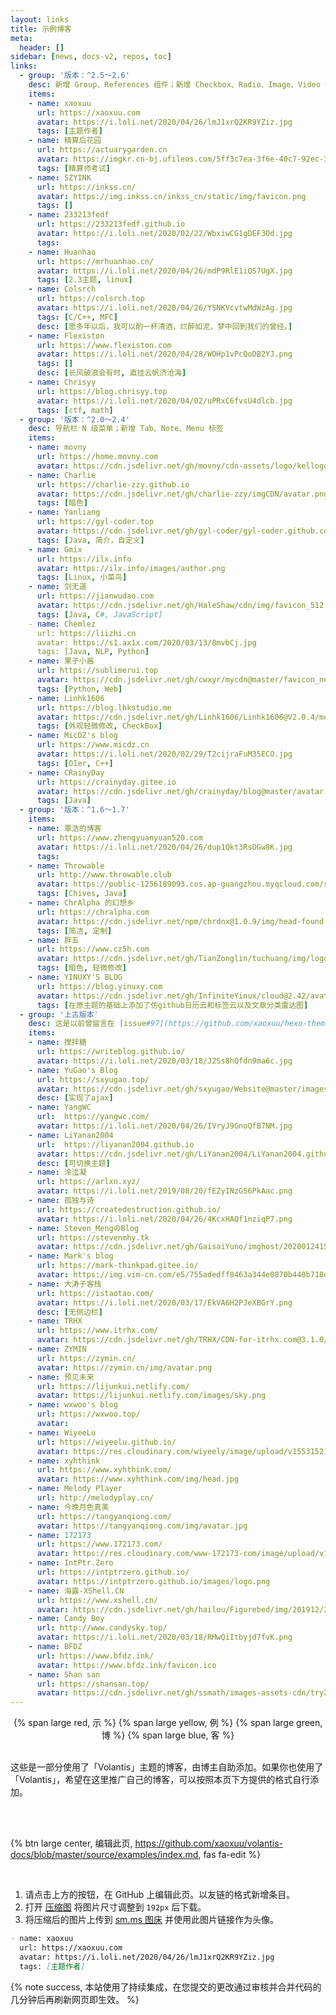 ```yaml
---
layout: links
title: 示例博客
meta:
  header: []
sidebar: [news, docs-v2, repos, toc]
links:
  - group: '版本：^2.5～2.6'
    desc: 新增 Group、References 组件；新增 Checkbox、Radio、Image、Video 等标签
    items:
    - name: xaoxuu
      url: https://xaoxuu.com
      avatar: https://i.loli.net/2020/04/26/lmJ1xrQ2KR9YZiz.jpg
      tags: [主题作者]
    - name: 精算后花园
      url: https://actuarygarden.cn
      avatar: https://imgkr.cn-bj.ufileos.com/5ff3c7ea-3f6e-40c7-92ec-3b926c35afd7.png
      tags: [精算师考试]
    - name: SZYINK
      url: https://inkss.cn/
      avatar: https://img.inkss.cn/inkss_cn/static/img/favicon.png
      tags: []
    - name: 233213fedf
      url: https://233213fedf.github.io
      avatar: https://i.loli.net/2020/02/22/WbxiwCG1gDEF3Od.jpg
      tags:
    - name: Huanhao
      url: https://mrhuanhao.cn/
      avatar: https://i.loli.net/2020/04/26/mdP9RlE1iQS7UgX.jpg
      tags: [2.3主题, linux]
    - name: Colsrch
      url: https://colsrch.top
      avatar: https://i.loli.net/2020/04/26/YSNKVcvtwMdWzAg.jpg
      tags: [C/C++, MFC]
      desc: [愿多年以后，我可以酌一杯清酒，烂醉如泥，梦中回到我们的曾经。]
    - name: Flexiston
      url: https://www.flexiston.com
      avatar: https://i.loli.net/2020/04/28/WOHp1vPcQoDB2YJ.png
      tags: []
      desc: [长风破浪会有时, 直挂云帆济沧海]
    - name: Chrisyy
      url: https://blog.chrisyy.top
      avatar: https://i.loli.net/2020/04/02/uPRxC6fvsU4dlcb.jpg
      tags: [ctf, math]
  - group: '版本：^2.0～2.4'
    desc: 导航栏 N 级菜单；新增 Tab、Note、Menu 标签
    items:
    - name: movny
      url: https://home.movny.com
      avatar: https://cdn.jsdelivr.net/gh/movny/cdn-assets/logo/kellogg.jpg
    - name: Charlie
      url: https://charlie-zzy.github.io
      avatar: https://cdn.jsdelivr.net/gh/charlie-zzy/imgCDN/avatar.png
      tags: [暗色]
    - name: Yanliang
      url: https://gyl-coder.top
      avatar: https://cdn.jsdelivr.net/gh/gyl-coder/gyl-coder.github.com@v1.0.0/img/touxiang.jpg
      tags: [Java, 简介，自定义]
    - name: Gmix
      url: https://ilx.info
      avatar: https://ilx.info/images/author.png
      tags: [Linux, 小菜鸟]
    - name: 剑无道
      url: https://jianwudao.com
      avatar: https://cdn.jsdelivr.net/gh/HaleShaw/cdn/img/favicon_512.svg
      tags: [Java, C#, JavaScript]
    - name: Chemlez
      url: https://liizhi.cn
      avatar: https://s1.ax1x.com/2020/03/13/8mvbCj.jpg
      tags: [Java, NLP, Python]
    - name: 果子小酱
      url: https://sublimerui.top
      avatar: https://cdn.jsdelivr.net/gh/cwxyr/mycdn@master/favicon_new.ico
      tags: [Python, Web]
    - name: Linhk1606
      url: https://blog.lhkstudio.me
      avatar: https://cdn.jsdelivr.net/gh/Linhk1606/Linhk1606@V2.0.4/me.jpg
      tags: [外观轻微修改, CheckBox]
    - name: MicDZ's blog
      url: https://www.micdz.cn
      avatar: https://i.loli.net/2020/02/29/T2cijraFuM35ECO.jpg
      tags: [OIer, C++]
    - name: CRainyDay
      url: https://crainyday.gitee.io
      avatar: https://cdn.jsdelivr.net/gh/crainyday/blog@master/avatar.png
      tags: [Java]
  - group: '版本：^1.6～1.7'
    items:
    - name: 覃浩的博客
      url: https://www.zhengyuanyuan520.com
      avatar: https://i.loli.net/2020/04/26/dup1Qkt3RsOGw8K.jpg
      tags:
    - name: Throwable
      url: http://www.throwable.club
      avatar: https://public-1256189093.cos.ap-guangzhou.myqcloud.com/static/doge_avatar.jpg
      tags: [Chives, Java]
    - name: ChrAlpha 的幻想乡
      url: https://chralpha.com
      avatar: https://cdn.jsdelivr.net/npm/chrdnx@1.0.9/img/head-found.png
      tags: [简洁, 定制]
    - name: 胖五
      url: https://www.cz5h.com
      avatar: https://cdn.jsdelivr.net/gh/TianZonglin/tuchuang/img/logo.jpg
      tags: [暗色, 轻微修改]
    - name: YINUXY'S BLOG
      url: https://blog.yinuxy.com
      avatar: https://cdn.jsdelivr.net/gh/InfiniteYinux/cloud@2.42/avatar/avatar.png
      tags: [在原主题的基础上添加了仿github日历云和标签云以及文章分类雷达图]
  - group: '上古版本'
    desc: 这是以前曾留言在 [issue#97](https://github.com/xaoxuu/hexo-theme-volantis/issues/97) 中的博主，如果您更新了版本，记得把您的卡片移动到新版本的分组中。
    items:
    - name: 搅拌糖
      url: https://writeblog.github.io/
      avatar: https://i.loli.net/2020/03/18/J2Ss8hQfdn9ma6c.jpg
    - name: YuGao's Blog
      url: https://sxyugao.top/
      avatar: https://cdn.jsdelivr.net/gh/sxyugao/Website@master/images/avatar.png
      desc: [实现了ajax]
    - name: YangWC
      url: 	https://yangwc.com/
      avatar: https://i.loli.net/2020/04/26/IVryJ9GnoQfB7NM.jpg
    - name: LiYanan2004
      url: 	https://liyanan2004.github.io
      avatar: https://cdn.jsdelivr.net/gh/LiYanan2004/LiYanan2004.github.io/assets/avatar.png
      desc: [可切换主题]
    - name: 泠泫凝
      url: https://arlxn.xyz/
      avatar: https://i.loli.net/2019/08/20/fEZyINzGS6PkAac.png
    - name: 孤独与诗
      url: https://createdestruction.github.io/
      avatar: https://i.loli.net/2020/04/26/4KcxHAQf1nziqP7.png
    - name: Steven_MengのBlog
      url: https://stevenmhy.tk
      avatar: https://cdn.jsdelivr.net/gh/GaisaiYuno/imghost/20200124153036.PNG
    - name: Mark's blog
      url: https://mark-thinkpad.gitee.io/
      avatar: https://img.vim-cn.com/e5/755adedff8463a344e0870b440b718d4f4fa93.jpg
    - name: 大涛子客栈
      url: https://istaotao.com/
      avatar: https://i.loli.net/2020/03/17/EkVA6H2PJeXBGrY.png
      desc: [无侧边栏]
    - name: TRHX
      url: https://www.itrhx.com/
      avatar: https://cdn.jsdelivr.net/gh/TRHX/CDN-for-itrhx.com@3.1.0/images/trhx.png
    - name: ZYMIN
      url: https://zymin.cn/
      avatar: https://zymin.cn/img/avatar.png
    - name: 预见未来
      url: https://lijunkui.netlify.com/
      avatar: https://lijunkui.netlify.com/images/sky.png
    - name: wxwoo's blog
      url: https://wxwoo.top/
      avatar:
    - name: WiyeeLu
      url: https://wiyeelu.github.io/
      avatar: https://res.cloudinary.com/wiyeely/image/upload/v1553152177/22922331760_97592547a8_z.jpg
    - name: xyhthink
      url: https://www.xyhthink.com/
      avatar: https://www.xyhthink.com/img/head.jpg
    - name: Melody Player
      url: http://melodyplay.cn/
    - name: 今晚月色真美
      url: https://tangyanqiong.com/
      avatar: https://tangyanqiong.com/img/avatar.jpg
    - name: 172173
      url: https://www.172173.com/
      avatar: https://res.cloudinary.com/www-172173-com/image/upload/v1565838363/IMG_1014_ctdjly.jpg
    - name: IntPtr.Zero
      url: https://intptrzero.github.io/
      avatar: https://intptrzero.github.io/images/logo.png
    - name: 海露-XShell.CN
      url: https://www.xshell.cn/
      avatar: https://cdn.jsdelivr.net/gh/hailou/Figurebed/img/201912/20191226152805.jpg
    - name: Candy Boy
      url: http://www.candysky.top/
      avatar: https://i.loli.net/2020/03/18/RMwQiItbyjd7fvK.png
    - name: BFDZ
      url: https://www.bfdz.ink/
      avatar: https://www.bfdz.ink/favicon.ico
    - name: Shan san
      url: https://shansan.top/
      avatar: https://cdn.jsdelivr.net/gh/ssmath/images-assets-cdn/try20200311205451.jpg
---
```


<center>
{% span large red, 示 %}
{% span large yellow, 例 %}
{% span large green, 博 %}
{% span large blue, 客 %}
</center>
<br>

这些是一部分使用了「Volantis」主题的博客，由博主自助添加。如果你也使用了「Volantis」，希望在这里推广自己的博客，可以按照本页下方提供的格式自行添加。

<!-- more -->

<br><br>

{% btn large center, 编辑此页, https://github.com/xaoxuu/volantis-docs/blob/master/source/examples/index.md, fas fa-edit %}

<br>

1. 请点击上方的按钮，在 GitHub 上编辑此页。以友链的格式新增条目。
2. 打开 [压缩图](https://www.yasuotu.com/) 将图片尺寸调整到 `192px` 后下载。
3. 将压缩后的图片上传到 [sm.ms 图床](https://sm.ms/) 并使用此图片链接作为头像。

```md 举个栗子
- name: xaoxuu
  url: https://xaoxuu.com
  avatar: https://i.loli.net/2020/04/26/lmJ1xrQ2KR9YZiz.jpg
  tags: [主题作者]
```

{% note success, 本站使用了持续集成，在您提交的更改通过审核并合并代码的几分钟后再刷新网页即生效。 %}

